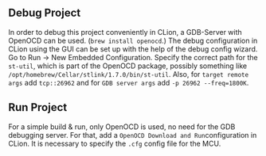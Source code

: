 ## Debug Project
In order to debug this project conveniently in CLion, a GDB-Server with OpenOCD can be used. (`brew install openocd`.)
The debug configuration in CLion using the GUI can be set up with the help of the debug config wizard. Go to Run -> New Embedded Configuration. Specify the correct path for the `st-util`, which is part of the OpenOCD package, possibly something like `/opt/homebrew/Cellar/stlink/1.7.0/bin/st-util`.
    Also, for `target remote args` add `tcp::26962` and for `GDB server args` add `-p 26962 --freq=1800K`.

## Run Project
For a simple build & run, only OpenOCD is used, no need for the GDB debugging server. For that, add a `OpenOCD Download and Run`configuration in CLion. It is necessary to specify the `.cfg` config file for the MCU.
